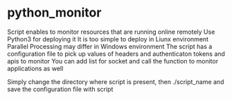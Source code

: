 # python_monitor
Script enables to monitor resources that are running online remotely
Use Python3 for deploying it
It is too simple to deploy in Liunx environment
Parallel Processing may differ in Windows environment
The script has a configuration file to pick up values of headers and authenticaton tokens and apis to monitor
You can add list for socket and call the function to monitor applications as well

Simply change the directory where script is present, then
./script_name and save the configuration file with script
